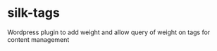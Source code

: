 silk-tags
=========

Wordpress plugin to add weight and allow query of weight on tags for content management